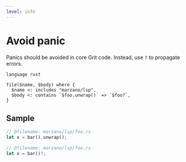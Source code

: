 ```yaml
---
level: info
---
```


# Avoid panic

Panics should be avoided in core Grit code. Instead, use `?` to propagate errors.

```grit
language rust

file($name, $body) where {
  $name <: includes "marzano/lsp",
  $body <: contains `$foo.unwrap()` => `$foo?`,
}
```

## Sample

```rust
// @filename: marzano/lsp/foo.rs
let x = bar().unwrap();
```

```rust
// @filename: marzano/lsp/foo.rs
let x = bar()?;
```
